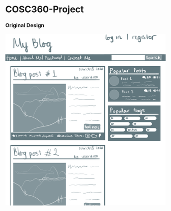 # COSC360-Project
### Original Design
![Original Mockup](https://github.com/Aashishraizada/COSC360-Project/blob/main/mockup1.png)
